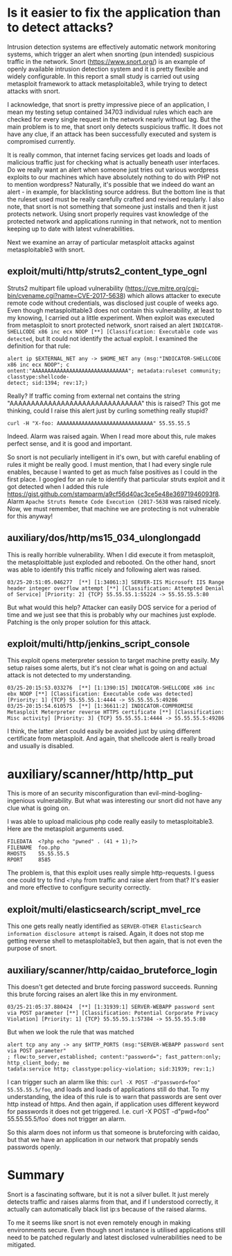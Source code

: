 # Is it easier to fix the application than to detect attacks?

Intrusion detection systems are effectively automatic network monitoring systems, which trigger an alert when snorting (pun intended) suspicious traffic in the network. Snort (https://www.snort.org/) is an example of openly available intrusion detection system and it is pretty flexible and widely configurable. In this report a small study is carried out using metasploit framework to attack metasploitable3, while trying to detect attacks with snort.

I acknowledge, that snort is pretty impressive piece of an application, I mean my testing setup contained 34703 individual rules which each are checked for every single request in the network nearly without lag. But the main problem is to me, that snort only detects suspicious traffic. It does not have any clue, if an attack has been successfully executed and system is compromised currently.

It is really common, that internet facing services get loads and loads of malicious traffic just for checking what is actually beneath user interfaces. Do we really want an alert when someone just tries out various wordpress exploits to our machines which have absolutely nothing to do with PHP not to mention wordpress? Naturally, it's possible that we indeed do want an alert - in example, for blacklisting source address. But the bottom line is that the ruleset used must be really carefully crafted and revised reqularly. I also note, that snort is not something that someone just installs and then it just protects network. Using snort properly requires vast knowledge of the protected network and applications running in that network, not to mention keeping up to date with latest vulnerabilities.

Next we examine an array of particular metasploit attacks against metasploitable3 with snort.

## exploit/multi/http/struts2_content_type_ognl

Struts2 multipart file upload vulnerability (https://cve.mitre.org/cgi-bin/cvename.cgi?name=CVE-2017-5638) which allows attacker to execute remote code without credentials, was disclosed just couple of weeks ago. Even though metasploittable3 does not contain this vulnerability, at least to my knowing, I carried out a little experiment. When exploit was executed from metasploit to snort protected network, snort raised an alert `INDICATOR-SHELLCODE x86 inc ecx NOOP [**] [Classification: Executable code was detected`, but It could not identify the actual exploit. I examined the definition for that rule:

```
alert ip $EXTERNAL_NET any -> $HOME_NET any (msg:"INDICATOR-SHELLCODE x86 inc ecx NOOP"; c
ontent:"AAAAAAAAAAAAAAAAAAAAAAAAAAAAAAA"; metadata:ruleset community; classtype:shellcode-
detect; sid:1394; rev:17;)
```

Really? If traffic coming from external net contains the string "AAAAAAAAAAAAAAAAAAAAAAAAAAAAAAA" this is raised? This got me thinking, could I raise this alert just by curling something really stupid?

```
curl -H "X-foo: AAAAAAAAAAAAAAAAAAAAAAAAAAAAAAA" 55.55.55.5
```

Indeed. Alarm was raised again. When I read more about this, rule makes perfect sense, and it is good and important.

So snort is not peculiarly intelligent in it's own, but with careful enabling of rules it might be really good. I must mention, that I had every single rule enables, because I wanted to get as much false positives as I could in the first place. I googled for an rule to identify that particular struts exploit and it got detected when I added this rule https://gist.github.com/stamparm/a9cf56d40ac3ce5e48e36971946093f8. Alarm `Apache Struts Remote Code Execution (2017-5638` was raised nicely. Now, we must remember, that machine we are protecting is not vulnerable for this anyway!

## auxiliary/dos/http/ms15_034_ulonglongadd

This is really horrible vulnerability. When I did execute it from metasploit, the metasploittable just exploded and rebooted. On the other hand, snort was able to identify this traffic nicely and following alert was raised.

```
03/25-20:51:05.046277  [**] [1:34061:3] SERVER-IIS Microsoft IIS Range header integer overflow attempt [**] [Classification: Attempted Denial of Service] [Priority: 2] {TCP} 55.55.55.1:55224 -> 55.55.55.5:80
```

But what would this help? Attacker can easily DOS service for a period of time and we just see that this is probably why our machines just explode. Patching is the only proper solution for this attack.

## exploit/multi/http/jenkins_script_console

This exploit opens meterpreter session to target machine pretty easily. My setup raises some alerts, but it's not clear what is going on and actual attack is not detected to my understanding.

```
03/25-20:15:53.033276  [**] [1:1390:15] INDICATOR-SHELLCODE x86 inc ebx NOOP [**] [Classification: Executable code was detected] [Priority: 1] {TCP} 55.55.55.1:4444 -> 55.55.55.5:49286
03/25-20:15:54.610575  [**] [1:36611:2] INDICATOR-COMPROMISE Metasploit Meterpreter reverse HTTPS certificate [**] [Classification: Misc activity] [Priority: 3] {TCP} 55.55.55.1:4444 -> 55.55.55.5:49286
```

I think, the latter alert could easily be avoided just by using different certificate from metasploit. And again, that shellcode alert is really broad and usually is disabled.

# auxiliary/scanner/http/http_put

This is more of an security misconfiguration than evil-mind-bogling-ingenious vulnerability. But what was interesting our snort did not have any clue what is going on.

I was able to upload malicious php code really easily to metasploitable3. Here are the metasploit arguments used.

```
FILEDATA  <?php echo "pwned" . (41 + 1);?>
FILENAME  foo.php
RHOSTS    55.55.55.5
RPORT     8585
```

The problem is, that this exploit uses really simple http-requests. I guess one could try to find `<?php` from traffic and raise alert from that? It's easier and more effective to configure security correctly.

## exploit/multi/elasticsearch/script_mvel_rce

This one gets really neatly identified as `SERVER-OTHER ElasticSearch information disclosure attempt` is raised. Again, it does not stop me getting reverse shell to metasploitable3, but then again, that is not even the purpose of snort.

## auxiliary/scanner/http/caidao_bruteforce_login

This doesn't get detected and brute forcing password succeeds. Running this brute forcing raises an alert like this in my environment.

```
03/25-21:05:37.880424  [**] [1:31939:1] SERVER-WEBAPP password sent via POST parameter [**] [Classification: Potential Corporate Privacy Violation] [Priority: 1] {TCP} 55.55.55.1:57384 -> 55.55.55.5:80
```

But when we look the rule that was matched

```
alert tcp any any -> any $HTTP_PORTS (msg:"SERVER-WEBAPP password sent via POST parameter"
; flow:to_server,established; content:"password="; fast_pattern:only; http_client_body; me
tadata:service http; classtype:policy-violation; sid:31939; rev:1;)
```

I can trigger such an alarm like this: `curl -X POST -d"password=foo" 55.55.55.5/foo`, and loads and loads of applications still do that. To my understanding, the idea of this rule is to warn that passwords are sent over http instead of https. And then again, if application uses different keyword for passwords it does not get triggered. I.e. curl -X POST -d"pwd=foo" 55.55.55.5/foo` does not trigger an alarm.

So this alarm does not inform us that someone is bruteforcing with caidao, but that we have an application in our network that propably sends passwords openly.

# Summary

Snort is a fascinating software, but it is not a silver bullet. It just merely detects traffic and raises alarms from that, and if I understood correctly, it actually can automatically black list ip:s because of the raised alarms.

To me it seems like snort is not even remotely enough in making environments secure. Even though snort instance is utilised applications still need to be patched regularly and latest disclosed vulnerabilities need to be mitigated.
